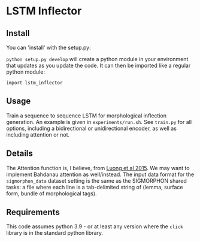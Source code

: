 # LSTM Inflector

## Install

You can 'install' with the setup.py:

`python setup.py develop` will create a python module in your environment that updates as you update the code. It can then be imported like a regular python module:

```
import lstm_inflector
```

## Usage

Train a sequence to sequence LSTM for morphological inflection generation. An example is given in `experiments/run.sh`. See `train.py` for all options, including a bidirectional or unidirectional encoder, as well as including attention or not.

## Details

The Attention function is, I believe, from [Luong et al 2015](https://aclanthology.org/D15-1166/). We may want to implement Bahdanau attention as well/instead.
The input data format for the `sigmorphon_data` dataset setting is the same as the SIGMORPHON shared tasks: a file where each line is a tab-delimited string of (lemma, surface form, bundle of morphological tags).

## Requirements

This code assumes python 3.9 - or at least any version where the `click` library is in the standard python library.

